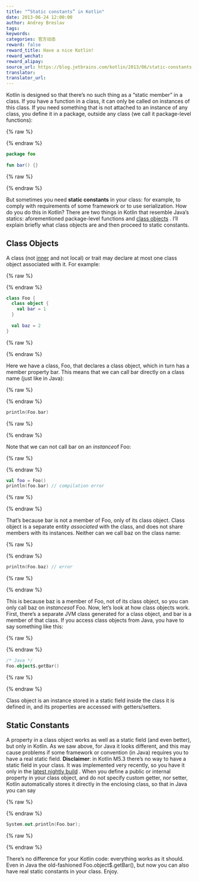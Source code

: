 ```yaml
---
title: "“Static constants” in Kotlin"
date: 2013-06-24 12:00:00
author: Andrey Breslav
tags:
keywords:
categories: 官方动态
reward: false
reward_title: Have a nice Kotlin!
reward_wechat:
reward_alipay:
source_url: https://blog.jetbrains.com/kotlin/2013/06/static-constants-in-kotlin/
translator:
translator_url:
---
```


Kotlin is designed so that there’s no such thing as a “static member” in a class. If you have a function in a class, it can only be called on instances of this class. If you need something that is not attached to an instance of any class, you define it in a package, outside any class (we call it package-level functions):

{% raw %}
<p></p>
{% endraw %}

```kotlin
package foo
 
fun bar() {}
```

{% raw %}
<p></p>
{% endraw %}

But sometimes you need **static constants** in your class: for example, to comply with requirements of some framework or to use serialization. How do you do this in Kotlin? <span id="more-1101"></span> There are two things in Kotlin that resemble Java’s statics: aforementioned package-level functions and [class objects](http://confluence.jetbrains.com/display/Kotlin/Classes+and+Inheritance#ClassesandInheritance-Classobjects) . I’ll explain briefly what class objects are and then proceed to static constants.
## Class Objects

A class (not [inner](http://confluence.jetbrains.com/display/Kotlin/Nested+classes) and not local) or trait may declare at most one class object associated with it. For example:

{% raw %}
<p></p>
{% endraw %}

```kotlin
class Foo {
  class object {
    val bar = 1
  }
 
  val baz = 2
}
```

{% raw %}
<p></p>
{% endraw %}

Here we have a class, Foo, that declares a class object, which in turn has a member property bar. This means that we can call bar directly on a class name (just like in Java):

{% raw %}
<p></p>
{% endraw %}

```kotlin
println(Foo.bar)
```

{% raw %}
<p></p>
{% endraw %}

Note that we can not call bar on an *instance*of Foo:

{% raw %}
<p></p>
{% endraw %}

```kotlin
val foo = Foo()
println(foo.bar) // compilation error
```

{% raw %}
<p></p>
{% endraw %}

That’s because bar is not a member of Foo, only of its class object. Class object is a separate entity *associated* with the class, and does not share members with its instances. Neither can we call baz on the class name:

{% raw %}
<p></p>
{% endraw %}

```kotlin
prinltn(Foo.baz) // error
```

{% raw %}
<p></p>
{% endraw %}

This is because baz is a member of Foo, not of its class object, so you can only call baz on *instances*of Foo.
Now, let’s look at how class objects work. First, there’s a separate JVM class generated for a class object, and bar is a member of that class. If you access class objects from Java, you have to say something like this:

{% raw %}
<p></p>
{% endraw %}

```kotlin
/* Java */
Foo.object$.getBar()
```

{% raw %}
<p></p>
{% endraw %}

Class object is an instance stored in a static field inside the class it is defined in, and its properties are accessed with getters/setters.
## Static Constants

A property in a class object works as well as a static field (and even better), but only in Kotlin. As we saw above, for Java it looks different, and this may cause problems if some framework or convention (in Java) requires you to have a real static field.
**Disclaimer**: in Kotlin M5.3 there’s no way to have a static field in your class. It was implemented very recently, so you have it only in the [latest nightly build](http://confluence.jetbrains.com/display/Kotlin/Getting+Started#GettingStarted-UsingtheKotlinnightlybuilds) .
When you define a public or internal property in your class object, and do not specify custom getter, nor setter, Kotlin automatically stores it directly in the enclosing class, so that in Java you can say

{% raw %}
<p></p>
{% endraw %}

```kotlin
System.out.println(Foo.bar);
```

{% raw %}
<p></p>
{% endraw %}

There’s no difference for your Kotlin code: everything works as it should. Even in Java the old-fashioned Foo.object$.getBar(), but now you can also have real static constants in your class.
Enjoy.
